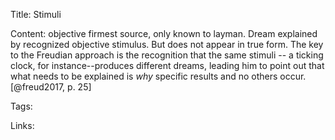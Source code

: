 Title: Stimuli

Content: objective firmest source, only known to layman. Dream explained by recognized objective stimulus. But does not appear in true form.
The key to the Freudian approach is the recognition that the same stimuli -- a ticking clock, for instance--produces different dreams, leading him to point out that what needs to be explained is *why* specific results and no others occur. [@freud2017, p. 25]

Tags:

Links:
